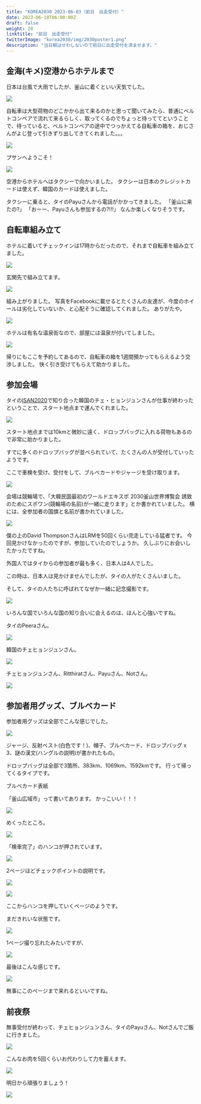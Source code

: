 ```yaml
---
title: "KOREA2030 2023-06-03（前日　出走受付）"
date: 2023-06-18T06:00:00Z
draft: false
weight: 20
linktitle: "前日　出走受付"
twitterImage: "korea2030/img/2030poster1.png"
description: "当日朝はせわしないので前日に出走受付を済ませます。"
---
```

## 金海(キメ)空港からホテルまで

日本は台風で大雨でしたが、釜山に着くといい天気でした。

![](../img/IMG_1269.JPG)

自転車は大型荷物のどこかから出て来るのかと思って聞いてみたら、普通にベルトコンベアで流れて来るらしく、取ってくるのでちょっと待っててということで、待っていると、ベルトコンベアの途中でつっかえてる自転車の箱を、おじさんがよじ登って引きずり出してきてくれました。。。

![](../img/IMG_1270.JPG)

プサンへようこそ！

![](../img/IMG_1273.JPG)

空港からホテルへはタクシーで向かいました。
タクシーは日本のクレジットカードは使えず、韓国のカードは使えました。

タクシーに乗ると、タイのPayuさんから電話がかかってきました。
「釜山に来たの?」
「おーー、Payuさんも参加するの?!!!」
なんか楽しくなりそうです。

## 自転車組み立て

ホテルに着いてチェックインは17時からだったので、それまで自転車を組み立てました。

![](../img/IMG_1275.JPG)

玄関先で組み立てます。

![](../img/IMG_1276.JPG)

組み上がりました。
写真をFacebookに載せるとたくさんの友達が、今度のホイールは劣化していないか、と心配そうに確認してくれました。
ありがたや。

![](../img/IMG_1277.JPG)

ホテルは有名な温泉街なので、部屋には温泉が付いてしました。

![](../img/IMG_1278.JPG)

帰りにもここを予約してあるので、自転車の箱を1週間預かってもらえるよう交渉しました。
快く引き受けてもらえて助かりました。

## 参加会場

タイの[ISAN2020](https://www.hirano.cc/travel/bicycle/isan2020/)で知り合った韓国のチェ・ヒョンジュンさんが仕事が終わったということで、スタート地点まで運んでくれました。

![](../img/IMG_1320.JPG)

スタート地点までは10kmと微妙に遠く、ドロップバッグに入れる荷物もあるので非常に助かりました。

すでに多くのドロップバッグが並べられていて、たくさんの人が受付していったようです。

ここで車検を受け、受付をして、ブルベカードやジャージを受け取ります。

![](../img/IMG_1290.JPG)

会場は競輪場で、「大韓民国最初のワールドエキスポ 2030釜山世界博覧会 誘致のためにスポワン(競輪場の名前)が一緒に走ります」とか書かれていました。
横には、全参加者の国旗と名前が書かれていました。

![](../img/IMG_1304.JPG)

僕の上のDavid ThompsonさんはLRMを50回くらい完走している猛者です。
今回見かけなかったのですが、参加していたのでしょうか。
久しぶりにお会いしたかったですね。

外国人ではタイからの参加者が最も多く、日本人は4人でした。

この時は、日本人は見かけませんでしたが、タイの人がたくさんいました。

そして、タイの人たちに呼ばれてなぜか一緒に記念撮影です。

![](../img/IMG_1326.JPG)

いろんな国でいろんな国の知り合いに会えるのは、ほんと心強いですね。

タイのPeeraさん。

![](../img/IMG_1302.JPG)


韓国のチェヒョンジュンさん。

![](../img/IMG_1310.JPG)

チェヒョンジュンさん、Ritthiratさん、Payuさん、Notさん。

![](../img/IMG_1319.JPG)

## 参加者用グッズ、ブルベカード

参加者用グッズは全部でこんな感じでした。

![](../img/IMG_1293.JPG)

ジャージ、反射ベスト(白色です！)、帽子、ブルベカード、ドロップバッグ x 3、謎の漢文(ハングルの説明)が書かれたもの。

ドロップバッグは全部で3箇所、383km、1069km、1592kmです。
行って帰ってくるタイプです。

ブルベカード表紙

「釜山広域市」って書いてあります。
かっこいい！！！

![](../img/IMG_1294.JPG)

めくったところ。

![](../img/IMG_1295.JPG)

「検車完了」のハンコが押されています。

![](../img/IMG_1296.JPG)

2ページほどチェックポイントの説明です。

![](../img/IMG_1297.JPG)

![](../img/IMG_1298.JPG)

ここからハンコを押していくページのようです。

まだきれいな状態です。

![](../img/IMG_1299.JPG)

1ページ撮り忘れたみたいですが、

![](../img/IMG_1300.JPG)

最後はこんな感じです。

![](../img/IMG_1301.JPG)

無事にこのページまで来れるといいですね。

## 前夜祭

無事受付が終わって、チェヒョンジュンさん、タイのPayuさん、Notさんでご飯に行きました。

![](../img/IMG_1321.JPG)

こんなお肉を5回くらいお代わりして力を蓄えます。

![](../img/IMG_1323.JPG)


明日から頑張りましょう！

![](../img/IMG_1325.JPG)
